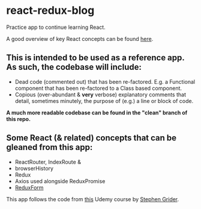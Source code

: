 # react-redux-blog

Practice app to continue learning React.

A good overview of key React concepts can be found
[here](https://medium.freecodecamp.com/the-5-things-you-need-to-know-to-understand-react-a1dbd5d114a3#.obts5zea2).

## This is intended to be used as a reference app. As such, the codebase will include:

* Dead code (commented out) that has been re-factored. E.g. a Functional
	component that has been re-factored to a Class based component.
* Copious (over-abundant & **very** verbose) explanatory comments that detail,
	sometimes minutely, the purpose of (e.g.) a line or block of code.

**A much more readable codebase can be found in the "clean" branch of this repo.**

## Some React (& related) concepts that can be gleaned from this app:

* ReactRouter, IndexRoute & <Link>
* browserHistory
* Redux
* Axios used alongside ReduxPromise
* [ReduxForm](https://github.com/erikras/redux-form)

This app follows the code from [this](https://www.udemy.com/react-redux/learn/v4/content) Udemy course by [Stephen Grider](https://github.com/stephengrider).
